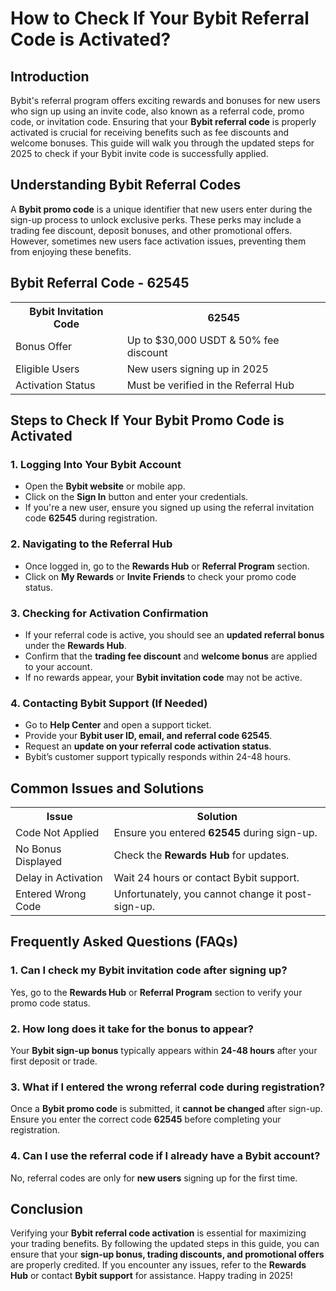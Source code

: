 <h1>How to Check If Your Bybit Referral Code is Activated?</h1>
    
<h2>Introduction</h2>
<p>Bybit's referral program offers exciting rewards and bonuses for new users who sign up using an invite code, also known as a referral code, promo code, or invitation code. Ensuring that your <strong>Bybit referral code</strong> is properly activated is crucial for receiving benefits such as fee discounts and welcome bonuses. This guide will walk you through the updated steps for 2025 to check if your Bybit invite code is successfully applied.</p>
    
<h2>Understanding Bybit Referral Codes</h2>
<p>A <strong>Bybit promo code</strong> is a unique identifier that new users enter during the sign-up process to unlock exclusive perks. These perks may include a trading fee discount, deposit bonuses, and other promotional offers. However, sometimes new users face activation issues, preventing them from enjoying these benefits.</p>
    
<h2>Bybit Referral Code - 62545</h2>
<table>
        <tr>
            <th>Bybit Invitation Code</th>
            <th>62545</th>
        </tr>
        <tr>
            <td>Bonus Offer</td>
            <td>Up to $30,000 USDT & 50% fee discount</td>
        </tr>
        <tr>
            <td>Eligible Users</td>
            <td>New users signing up in 2025</td>
        </tr>
        <tr>
            <td>Activation Status</td>
            <td>Must be verified in the Referral Hub</td>
        </tr>
</table>
    
<h2>Steps to Check If Your Bybit Promo Code is Activated</h2>
    
<h3>1. Logging Into Your Bybit Account</h3>
    <ul>
        <li>Open the <strong>Bybit website</strong> or mobile app.</li>
        <li>Click on the <strong>Sign In</strong> button and enter your credentials.</li>
        <li>If you're a new user, ensure you signed up using the referral invitation code <strong>62545</strong> during registration.</li>
    </ul>
    
<h3>2. Navigating to the Referral Hub</h3>
    <ul>
        <li>Once logged in, go to the <strong>Rewards Hub</strong> or <strong>Referral Program</strong> section.</li>
        <li>Click on <strong>My Rewards</strong> or <strong>Invite Friends</strong> to check your promo code status.</li>
    </ul>
    
<h3>3. Checking for Activation Confirmation</h3>
    <ul>
        <li>If your referral code is active, you should see an <strong>updated referral bonus</strong> under the <strong>Rewards Hub</strong>.</li>
        <li>Confirm that the <strong>trading fee discount</strong> and <strong>welcome bonus</strong> are applied to your account.</li>
        <li>If no rewards appear, your <strong>Bybit invitation code</strong> may not be active.</li>
    </ul>
    
<h3>4. Contacting Bybit Support (If Needed)</h3>
    <ul>
        <li>Go to <strong>Help Center</strong> and open a support ticket.</li>
        <li>Provide your <strong>Bybit user ID, email, and referral code 62545</strong>.</li>
        <li>Request an <strong>update on your referral code activation status</strong>.</li>
        <li>Bybit’s customer support typically responds within 24-48 hours.</li>
    </ul>
    
<h2>Common Issues and Solutions</h2>
    <table>
        <tr>
            <th>Issue</th>
            <th>Solution</th>
        </tr>
        <tr>
            <td>Code Not Applied</td>
            <td>Ensure you entered <strong>62545</strong> during sign-up.</td>
        </tr>
        <tr>
            <td>No Bonus Displayed</td>
            <td>Check the <strong>Rewards Hub</strong> for updates.</td>
        </tr>
        <tr>
            <td>Delay in Activation</td>
            <td>Wait 24 hours or contact Bybit support.</td>
        </tr>
        <tr>
            <td>Entered Wrong Code</td>
            <td>Unfortunately, you cannot change it post-sign-up.</td>
        </tr>
    </table>
    
<h2>Frequently Asked Questions (FAQs)</h2>
    
<h3>1. Can I check my Bybit invitation code after signing up?</h3>
<p>Yes, go to the <strong>Rewards Hub</strong> or <strong>Referral Program</strong> section to verify your promo code status.</p>
    
<h3>2. How long does it take for the bonus to appear?</h3>
<p>Your <strong>Bybit sign-up bonus</strong> typically appears within <strong>24-48 hours</strong> after your first deposit or trade.</p>
    
<h3>3. What if I entered the wrong referral code during registration?</h3>
<p>Once a <strong>Bybit promo code</strong> is submitted, it <strong>cannot be changed</strong> after sign-up. Ensure you enter the correct code <strong>62545</strong> before completing your registration.</p>
    
<h3>4. Can I use the referral code if I already have a Bybit account?</h3>
<p>No, referral codes are only for <strong>new users</strong> signing up for the first time.</p>
    
<h2>Conclusion</h2>
<p>Verifying your <strong>Bybit referral code activation</strong> is essential for maximizing your trading benefits. By following the updated steps in this guide, you can ensure that your <strong>sign-up bonus, trading discounts, and promotional offers</strong> are properly credited. If you encounter any issues, refer to the <strong>Rewards Hub</strong> or contact <strong>Bybit support</strong> for assistance. Happy trading in 2025!</p>
</body>
</html>

